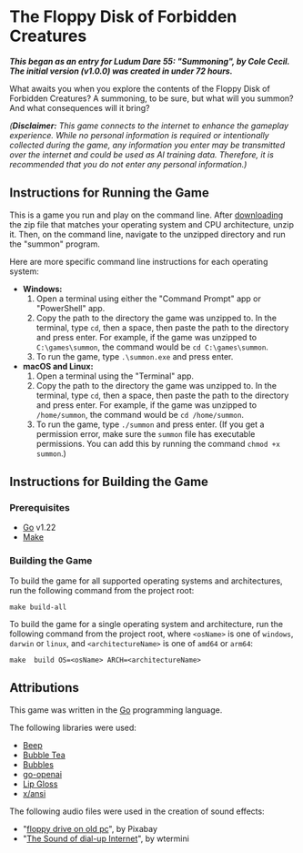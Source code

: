 # The Floppy Disk of Forbidden Creatures

_**This began as an entry for Ludum Dare 55: "Summoning", by Cole Cecil. The initial version (v1.0.0) was created in under 72 hours.**_

What awaits you when you explore the contents of the Floppy Disk of Forbidden Creatures? A summoning, to be sure, but what will you summon? And what consequences will it bring?

_(**Disclaimer:** This game connects to the internet to enhance the gameplay experience. While no personal information is required or intentionally collected during the game, any information you enter may be transmitted over the internet and could be used as AI training data. Therefore, it is recommended that you do not enter any personal information.)_

## Instructions for Running the Game

This is a game you run and play on the command line. After [downloading](https://github.com/colececil/the-floppy-disk-of-forbidden-creatures/releases/latest) the zip file that matches your operating system and CPU architecture, unzip it. Then, on the command line, navigate to the unzipped directory and run the "summon" program.

Here are more specific command line instructions for each operating system:

- **Windows:**
  1. Open a terminal using either the "Command Prompt" app or "PowerShell" app.
  2. Copy the path to the directory the game was unzipped to. In the terminal, type `cd`, then a space, then paste the path to the directory and press enter. For example, if the game was unzipped to `C:\games\summon`, the command would be `cd C:\games\summon`.
  3. To run the game, type `.\summon.exe` and press enter.
- **macOS and Linux:**
  1. Open a terminal using the "Terminal" app.
  2. Copy the path to the directory the game was unzipped to. In the terminal, type `cd`, then a space, then paste the path to the directory and press enter. For example, if the game was unzipped to `/home/summon`, the command would be `cd /home/summon`.
  3. To run the game, type `./summon` and press enter. (If you get a permission error, make sure the `summon` file has executable permissions. You can add this by running the command `chmod +x summon`.)

## Instructions for Building the Game

### Prerequisites

- [Go](https://go.dev/) v1.22
- [Make](https://www.gnu.org/software/make/)

### Building the Game

To build the game for all supported operating systems and architectures, run the following command from the project root:

```
make build-all
```

To build the game for a single operating system and architecture, run the following command from the project root, where `<osName>` is one of `windows`, `darwin` or `linux`, and `<architectureName>` is one of `amd64` or `arm64`:

```
make  build OS=<osName> ARCH=<architectureName>
```
  
## Attributions

This game was written in the [Go](https://go.dev/) programming language.

The following libraries were used:

- [Beep](https://github.com/gopxl/beep)
- [Bubble Tea](https://github.com/charmbracelet/bubbletea)
- [Bubbles](https://github.com/charmbracelet/bubbles)
- [go-openai](https://github.com/sashabaranov/go-openai)
- [Lip Gloss](https://github.com/charmbracelet/lipgloss)
- [x/ansi](https://github.com/charmbracelet/x/tree/main/ansi)

The following audio files were used in the creation of sound effects:

- "[floppy drive on old pc](https://pixabay.com/sound-effects/floppy-drive-on-old-pc-52014/)", by Pixabay
- "[The Sound of dial-up Internet](https://freesound.org/s/546450/)", by wtermini